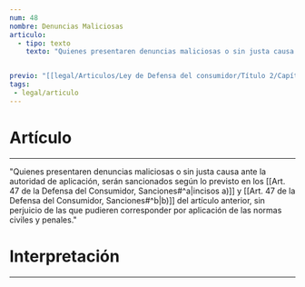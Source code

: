 ```yaml
---
num: 48
nombre: Denuncias Maliciosas
articulo: 
  - tipo: texto
    texto: "Quienes presentaren denuncias maliciosas o sin justa causa ante la autoridad de aplicación, serán sancionados según lo previsto en los incisos a) y b) del artículo anterior, sin perjuicio de las que pudieren corresponder por aplicación de las normas civiles y penales."


previo: "[[legal/Articulos/Ley de Defensa del consumidor/Título 2/Capítulo 12/Capítulo 12, Procedimientos y sanciones.md|Capítulo 12, Procedimientos y sanciones]]"
tags: 
 - legal/articulo
---
```

# Artículo
---
"Quienes presentaren denuncias maliciosas o sin justa causa ante la autoridad de aplicación, serán sancionados según lo previsto en los [[Art. 47 de la Defensa del Consumidor, Sanciones#^a|incisos a)]] y [[Art. 47 de la Defensa del Consumidor, Sanciones#^b|b)]] del artículo anterior, sin perjuicio de las que pudieren corresponder por aplicación de las normas civiles y penales."

# Interpretación
---
